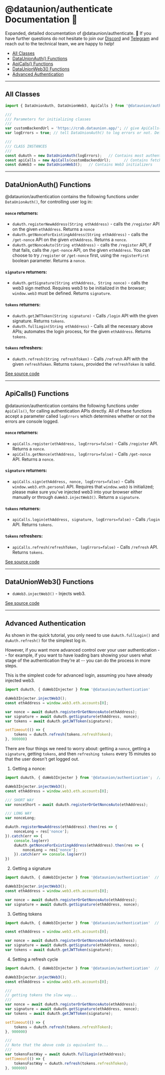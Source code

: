 # @dataunion/authenticate Documentation 🌸

Expanded, detailed documentation of @dataunion/authenticate. 🌸 If you have further questions do not hesitate to join our [Discord](https://discord.gg/4c8puCNqrR) and [Telegram](https://t.me/dataunionapp) and reach out to the technical team, we are happy to help!

- [All Classes](#all-classes)
- [DataUnionAuth() Functions](#dataunionauth-functions)
- [ApiCalls() Functions](#apicalls-functions)
- [DataUnionWeb3() Functions](#dataunionweb3-functions)
- [Advanced Authentication](#advanced-authentication)

---

## All Classes

```javascript 
import { DataUnionAuth, DataUnionWeb3, ApiCalls } from '@dataunion/authentication'

///
/// Parameters for initializing classes
///
var customBackendUrl = 'https://crab.dataunion.app/'; // give ApiCalls() a backend url value. This is the default value if no parameter is passed.
var logErrors = true; // tell DataUnionAuth() to log errors or not. Default value is false.

///
/// CLASS INSTANCES 
///
const duAuth = new DataUnionAuth(logErrors);   // Contains most authentication functions.
const apiCalls = new ApiCalls(customBackendUrl);      // Contains fetch API calls to authentication endpoints.
const duWeb3 = new DataUnionWeb3();   // Contains Web3 initializers 
```

---

## DataUnionAuth() Functions

@dataunion/authentication contains the following functions under `DataUnionAuth()`, for controlling user log in:

#### `nonce` returners: 
- `duAuth.registerNewAddress(String ethAddress)` - calls the `/register` API on the given `ethAddress`. Returns a `nonce`
- `duAuth.getNonceForExistingAddress(String ethAddress)` - calls the `/get-nonce` API on the given `ethAddress`. Returns a `nonce`.
- `duAuth.getNonceAuto(String ethAddress)` - calls the `/register` API, if that fails, calls the `/get-nonce` API, on the given `ethAddress`. You can choose to try `/register` or `/get-nonce` first, using the `registerFirst` boolean parameter. Returns a `nonce`.

#### `signature` returners:
- `duAuth.getSignature(String ethAddress, String nonce)` - calls the web3 sign method. Requires web3 to be initialized in the browser; `window.web3` must be defined. Returns `signature`.

#### `tokens` returners:
- `duAuth.getJWTToken(String signature)` - Calls `/login` API with the given signature. Returns `tokens`.
- `duAuth.fullLogin(String ethAddress)` - Calls all the necessary above APIs; automates the login process, for the given `ethAddress`. Returns `tokens`.

#### `tokens` refreshers:
- `duAuth.refresh(String refreshToken)` - Calls `/refresh` API with the given `refreshToken`. Returns `tokens`, provided the `refreshToken` is valid. 

[See source code](https://github.com/DataUnion-app/authentication/pulls/src/main.js)

---

## ApiCalls() Functions

@dataunion/authentication contains the following functions under `ApiCalls()`, for calling authentication APIs directly. All of these functions accept a parameter called `logErrors` which determines whether or not the errors are console logged.

#### `nonce` returners: 
- `apiCalls.register(ethAddress, logErrors=false)` - Calls `/register` API. Returns a `nonce`.
- `apiCalls.getNonce(ethAddress, logErrors=false)` - Calls `/get-nonce` API. Returns a `nonce`.

#### `signature` returners:
- `apiCalls.sign(ethAddress, nonce, logErrors=false)` - Calls `window.web3.eth.personal` API. Requires that `window.web3` is initialized; please make sure you've injected web3 into your browser either manually or through `duWeb3.injectWeb3()`. Returns a `signature`.

#### `tokens` returners:
- `apiCalls.login(ethAddress, signature, logErrors=false)` - Calls `/login` API. Returns `tokens`.

#### `tokens` refreshers: 
- `apiCalls.refresh(refreshToken, logErrors=false)` - Calls `/refresh` API. Returns `tokens`.

[See source code](https://github.com/DataUnion-app/authentication/pulls/src/api.js)

---

## DataUnionWeb3() Functions

- `duWeb3.injectWeb3()` - Injects web3.

[See source code](https://github.com/DataUnion-app/authentication/pulls/src/loadWeb3.js)

---

## Advanced Authentication

As shown in the quick tutorial, you only need to use `duAuth.fullLogin()` and `duAuth.refresh()` for the simplest log in. 

However, if you want more advanced control over your user authentication -- for example, if you want to have loading bars showing your users what stage of the authentication they're at -- you can do the process in more steps.

This is the simplest code for advanced login, assuming you have already injected web3.

```javascript
import duAuth, { duWeb3Injecter } from '@dataunion/authentication'

duWeb3Injecter.injectWeb3();
const ethAddress = window.web3.eth.accounts[0];

var nonce = await duAuth.registerOrGetNonceAuto(ethAddress);
var signature = await duAuth.getSignature(ethAddress, nonce);
var tokens = await duAuth.getJWTToken(signature);

setTimeout(() => {
    tokens = duAuth.refresh(tokens.refreshToken);
}, 900000)  
```

There are four things we need to worry about: getting a `nonce`, getting a `signature`, getting `tokens`, and then `refreshing tokens` every 15 minutes so that the user doesn't get logged out.

1. Getting a nonce: 

```javascript
import duAuth, { duWeb3Injecter } from '@dataunion/authentication';  // duAuth is instance of DataUnionAuth()

duWeb3Injecter.injectWeb3();
const ethAddress = window.web3.eth.accounts[0];

/// SHORT WAY
var nonceShort = await duAuth.registerOrGetNonceAuto(ethAddress);

/// LONG WAY
var nonceLong;

duAuth.registerNewAddress(ethAddress).then(res => {
    nonceLong = res['nonce'];
}).catch(err => {
    console.log(err)
    duAuth.getNonceForExistingAddress(ethAddress).then(res => {
        nonceLong = res['nonce'];
    }).catch(err => console.log(err))
})
```

2. Getting a signature

```javascript 
import duAuth, { duWeb3Injecter } from '@dataunion/authentication'  // duAuth is instance of DataUnionAuth()

duWeb3Injecter.injectWeb3();
const ethAddress = window.web3.eth.accounts[0];

var nonce = await duAuth.registerOrGetNonceAuto(ethAddress);
var signature = await duAuth.getSignature(ethAddress, nonce);
```

3. Getting tokens

```javascript
import duAuth, { duWeb3Injecter } from '@dataunion/authentication'  // duAuth is instance of DataUnionAuth()

const ethAddress = window.web3.eth.accounts[0];

var nonce = await duAuth.registerOrGetNonceAuto(ethAddress);
var signature = await duAuth.getSignature(ethAddress, nonce);
var tokens = await duAuth.getJWTToken(signature);
```

4. Setting a refresh cycle
```javascript
import duAuth, { duWeb3Injecter } from '@dataunion/authentication'  // duAuth is instance of DataUnionAuth()

duWeb3Injecter.injectWeb3();
const ethAddress = window.web3.eth.accounts[0];

///
// getting tokens the slow way...
///
var nonce = await duAuth.registerOrGetNonceAuto(ethAddress);
var signature = await duAuth.getSignature(ethAddress, nonce);
var tokens = await duAuth.getJWTToken(signature);

setTimeout(() => {
    tokens = duAuth.refresh(tokens.refreshToken);
}, 900000)  

///
// Note that the above code is equivalent to...
///
var tokensFastWay = await duAuth.fullLogin(ethAddress);
setTimeout(() => {
    tokensFastWay = duAuth.refresh(tokens.refreshToken);
}, 900000) 
```